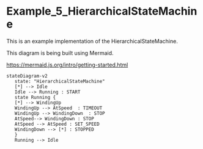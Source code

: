 # Example_5_HierarchicalStateMachine

This is an example implementation of the HierarchicalStateMachine.

This diagram is being built using Mermaid.

https://mermaid.js.org/intro/getting-started.html

```mermaid
stateDiagram-v2
   state: "HierarchicalStateMachine"
   [*] --> Idle
   Idle --> Running : START
   state Running {
   [*] --> WindingUp
   WindingUp --> AtSpeed  : TIMEOUT
   WindingUp --> WindingDown  : STOP
   AtSpeed--> WindingDown : STOP
   AtSpeed --> AtSpeed : SET_SPEED
   WindingDown --> [*] : STOPPED
   }
   Running --> Idle
```


